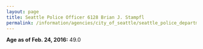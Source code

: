 ```yaml
---
layout: page
title: Seattle Police Officer 6128 Brian J. Stampfl
permalink: /information/agencies/city_of_seattle/seattle_police_department/copbook/6128/
---
```


**Age as of Feb. 24, 2016:** 49.0
